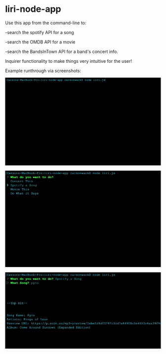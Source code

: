 # liri-node-app


Use this app from the command-line to:



-search the spotify API for a song



-search the OMDB API for a movie




-search the BandsInTown API for a band's concert info.







Inquirer functionality to make things very intuitive for the user!





Example runthrough via screenshots:

![Alt text](./images/1.png?raw=true "Optional Title")


![Alt text](./images/2.png?raw=true "Optional Title")


![Alt text](./images/3.png?raw=true "Optional Title")


